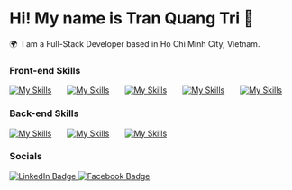 Hi! My name is Tran Quang Tri 🤩
========================================================================================================================================

🌍  I am a Full-Stack Developer based in Ho Chi Minh City, Vietnam.
<br/>

### Front-end Skills

[![My Skills](https://skillicons.dev/icons?i=html,css)](https://skillicons.dev) &nbsp;&nbsp;&nbsp;&nbsp;&nbsp; [![My Skills](https://skillicons.dev/icons?i=js,ts)](https://skillicons.dev) &nbsp;&nbsp;&nbsp;&nbsp;&nbsp; [![My Skills](https://skillicons.dev/icons?i=react,next)](https://skillicons.dev) &nbsp;&nbsp;&nbsp;&nbsp;&nbsp; [![My Skills](https://skillicons.dev/icons?i=tailwind,scss)](https://skillicons.dev) &nbsp;&nbsp;&nbsp;&nbsp;&nbsp; [![My Skills](https://skillicons.dev/icons?i=figma)](https://skillicons.dev)
<br/>

### Back-end Skills

[![My Skills](https://skillicons.dev/icons?i=nodejs,py)](https://skillicons.dev) &nbsp;&nbsp;&nbsp;&nbsp;&nbsp; [![My Skills](https://skillicons.dev/icons?i=mongodb,mysql)](https://skillicons.dev) &nbsp;&nbsp;&nbsp;&nbsp;&nbsp; [![My Skills](https://skillicons.dev/icons?i=docker,postman)](https://skillicons.dev) &nbsp;&nbsp;&nbsp;&nbsp;&nbsp; 
<br/>

### Socials

<div id="badges">
  <a href="linkedin.com/in/quang-trí-trần-21740020a">
    <img src="https://img.shields.io/badge/LinkedIn-blue?style=for-the-badge&logo=linkedin&logoColor=white" alt="LinkedIn Badge"/>
  </a>
  <a href="https://www.facebook.com/tranquangtri0412">
    <img src="https://img.shields.io/badge/Facebook-blue?style=for-the-badge&logo=facebook&logoColor=white" alt="Facebook Badge"/>
  </a>
</div>
